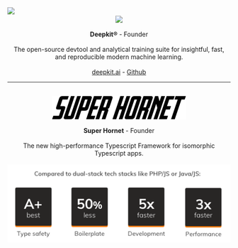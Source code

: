 
  <img src="https://www.google-analytics.com/collect?v=1&aip=1&t=pageview&_s=1&ds=github&dr=https:%2F%2Fgithub.com%2Fmarcj&dl=https:%2F%2Fgithub.com%2Fmarcj&_u=MAC~&cid=5792dfd7-8dc4-476b-af31-da2fdb9f93d2&tid=UA-39589095-1" />
  
<div align="center">
  
  
<a href="https://deepkit.ai">
<img src="https://raw.githubusercontent.com/deepkit/deepkit/master/assets/logo-white.png"/>
</a>

**Deepkit®** - Founder
<br/>
<br/>
The open-source devtool and analytical training suite for insightful, fast, and reproducible modern machine learning.
<br/>
<br/>
<a href="https://deepkit.ai">deepkit.ai</a> - 
<a href="https://github.com/deepkit/deepkit">Github</a>
<br/>

<hr/>
<br/>

<img src="https://raw.githubusercontent.com/marcj/marcj/master/SUPERHORNET.svg" />

**Super Hornet** - Founder
<br/>
<br/>
The new high-performance Typescript Framework for isomorphic Typescript apps.
<br/>
<br/>
<img src="https://raw.githubusercontent.com/marcj/marcj/master/super-hornet-points.png" />

</div>
